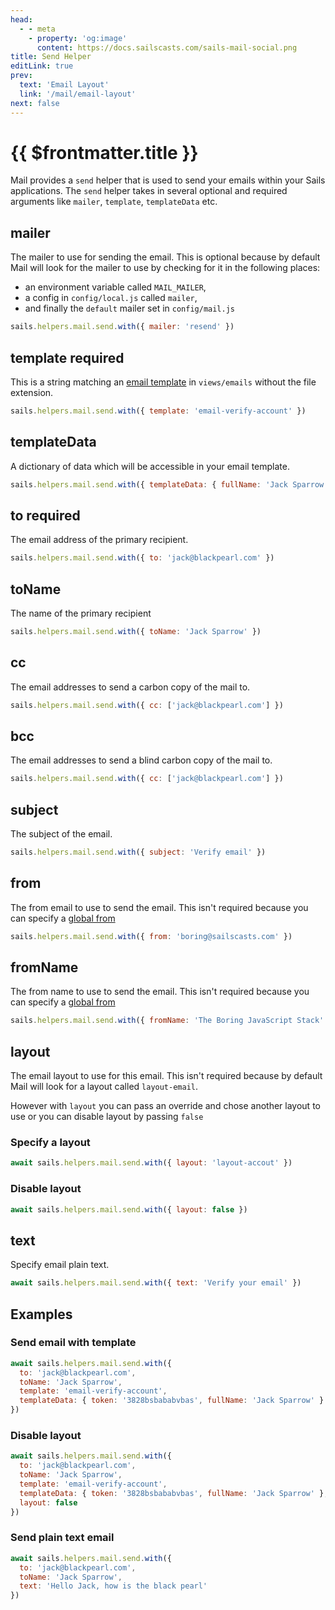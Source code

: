 ```yaml
---
head:
  - - meta
    - property: 'og:image'
      content: https://docs.sailscasts.com/sails-mail-social.png
title: Send Helper
editLink: true
prev:
  text: 'Email Layout'
  link: '/mail/email-layout'
next: false
---
```


# {{ $frontmatter.title }}

Mail provides a `send` helper that is used to send your emails within your Sails applications. The `send` helper takes in several optional and required arguments like `mailer`, `template`, `templateData` etc.

## mailer

The mailer to use for sending the email. This is optional because by default Mail will look for the mailer to use by checking for it in the following places:

- an environment variable called `MAIL_MAILER`,
- a config in `config/local.js` called `mailer`,
- and finally the `default` mailer set in `config/mail.js`

```js
sails.helpers.mail.send.with({ mailer: 'resend' })
```

## template <Badge type="danger">required</Badge>

This is a string matching an [email template](/mail/email-template) in `views/emails` without the file extension.

```js
sails.helpers.mail.send.with({ template: 'email-verify-account' })
```

## templateData

A dictionary of data which will be accessible in your email template.

```js
sails.helpers.mail.send.with({ templateData: { fullName: 'Jack Sparrow' } })
```

## to <Badge type="danger">required</Badge>

The email address of the primary recipient.

```js
sails.helpers.mail.send.with({ to: 'jack@blackpearl.com' })
```

## toName

The name of the primary recipient

```js
sails.helpers.mail.send.with({ toName: 'Jack Sparrow' })
```

## cc

The email addresses to send a carbon copy of the mail to.

```js
sails.helpers.mail.send.with({ cc: ['jack@blackpearl.com'] })
```

## bcc

The email addresses to send a blind carbon copy of the mail to.

```js
sails.helpers.mail.send.with({ cc: ['jack@blackpearl.com'] })
```

## subject

The subject of the email.

```js
sails.helpers.mail.send.with({ subject: 'Verify email' })
```

## from

The from email to use to send the email. This isn't required because you can specify a [global from](/mail/configuration#from)

```js
sails.helpers.mail.send.with({ from: 'boring@sailscasts.com' })
```

## fromName

The from name to use to send the email. This isn't required because you can specify a [global from](/mail/configuration#from)

```js
sails.helpers.mail.send.with({ fromName: 'The Boring JavaScript Stack' })
```

## layout

The email layout to use for this email. This isn't required because by default Mail will look for a layout called `layout-email`.

However with `layout` you can pass an override and chose another layout to use or you can disable layout by passing `false`

### Specify a layout

```js
await sails.helpers.mail.send.with({ layout: 'layout-accout' })
```

### Disable layout

```js
await sails.helpers.mail.send.with({ layout: false })
```

## text

Specify email plain text.

```js
await sails.helpers.mail.send.with({ text: 'Verify your email' })
```

## Examples

### Send email with template

```js
await sails.helpers.mail.send.with({
  to: 'jack@blackpearl.com',
  toName: 'Jack Sparrow',
  template: 'email-verify-account',
  templateData: { token: '3828bsbababvbas', fullName: 'Jack Sparrow' }
})
```

### Disable layout

```js
await sails.helpers.mail.send.with({
  to: 'jack@blackpearl.com',
  toName: 'Jack Sparrow',
  template: 'email-verify-account',
  templateData: { token: '3828bsbababvbas', fullName: 'Jack Sparrow' },
  layout: false
})
```

### Send plain text email

```js
await sails.helpers.mail.send.with({
  to: 'jack@blackpearl.com',
  toName: 'Jack Sparrow',
  text: 'Hello Jack, how is the black pearl'
})
```
